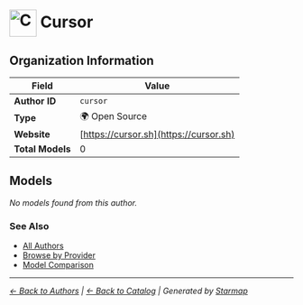 # <img src="https://raw.githubusercontent.com/agentstation/starmap/master/internal/embedded/logos/cursor.svg" alt="Cursor logo" width="48" height="48" style="vertical-align: middle;"> Cursor
  
  
  
## Organization Information
  
| Field | Value |
|---------|---------|
| **Author ID** | `cursor` |
| **Type** | 🌍 Open Source |
| **Website** | [https://cursor.sh](https://cursor.sh) |
| **Total Models** | 0 |

  
## Models
  
*No models found from this author.*
  
### See Also
  
- [All Authors](../)
- [Browse by Provider](../../providers/)
- [Model Comparison](../../models/)
  
---
*_[← Back to Authors](../) | [← Back to Catalog](../../) | Generated by [Starmap](https://github.com/agentstation/starmap)_*